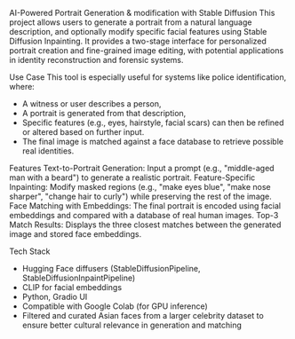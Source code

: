 AI-Powered Portrait Generation & modification with Stable Diffusion
This project allows users to generate a portrait from a natural language description, and optionally modify specific facial features using Stable Diffusion Inpainting. It provides a two-stage interface for personalized portrait creation and fine-grained image editing, with potential applications in identity reconstruction and forensic systems.

Use Case
This tool is especially useful for systems like police identification, where:
- A witness or user describes a person,
- A portrait is generated from that description,
- Specific features (e.g., eyes, hairstyle, facial scars) can then be refined or altered based on further input.
- The final image is matched against a face database to retrieve possible real identities.

Features
Text-to-Portrait Generation: Input a prompt (e.g., "middle-aged man with a beard") to generate a realistic portrait.
Feature-Specific Inpainting: Modify masked regions (e.g., "make eyes blue", "make nose sharper", "change hair to curly") while preserving the rest of the image.
Face Matching with Embeddings: The final portrait is encoded using facial embeddings and compared with a database of real human images.
Top-3 Match Results: Displays the three closest matches between the generated image and stored face embeddings.

Tech Stack
- Hugging Face diffusers (StableDiffusionPipeline, StableDiffusionInpaintPipeline)
- CLIP for facial embeddings
- Python, Gradio UI
- Compatible with Google Colab (for GPU inference)
- Filtered and curated Asian faces from a larger celebrity dataset to ensure better cultural relevance in generation and matching

